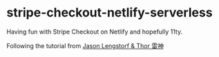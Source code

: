# stripe-checkout-netlify-serverless

Having fun with Stripe Checkout on Netlify and hopefully 11ty.

Following the tutorial from [Jason Lengstorf & Thor 雷神](https://www.netlify.com/blog/2020/04/13/learn-how-to-accept-money-on-jamstack-sites-in-38-minutes/)
